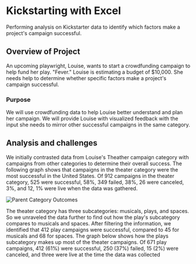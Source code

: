 # Kickstarting with Excel
Performing analysis on Kickstarter data to identify which factors make a project's campaign successful.
## Overview of Project
An upcoming playwright, Louise, wants to start a crowdfunding campaign to help fund her play. "Fever." Louise is estimating a budget of $10,000. She needs help to determine whether specific factors make a project's campaign successful.
### Purpose
We will use crowdfunding data to help Louise better understand and plan her campaign. We will provide Louise with visualized feedback with the input she needs to mirror other successful campaigns in the same category.
## Analysis and challenges
We initially contrasted data from Louise's Theather campaign category with campaigns from other categories to determine their overall success. The following graph shows that campaigns in the theater category were the most successful in the United States. Of 912 campaigns in the theater category, 525 were successful, 58%, 349 failed, 38%, 26 were canceled, 3%, and 12, 1% were live when the data was gathered. 


![Parent Category Outcomes](https://user-images.githubusercontent.com/117063056/209300926-c58d97c1-b52a-4517-a76e-360fd4a628e5.png)

The theater category has three subcategories: musicals, plays, and spaces. So we unraveled the data further to find out how the play's subcategory compares to musicals and spaces. After filtering the information, we identified that 412 play campaigns were successful, compared to 45 for musicals and 68 for spaces. The graph below shows how the plays subcategory makes up most of the theater campaigns. Of 671 play campaigns, 412 (61%) were successful, 250 (37%) failed, 15 (2%) were canceled, and three were live at the time the data was collected

